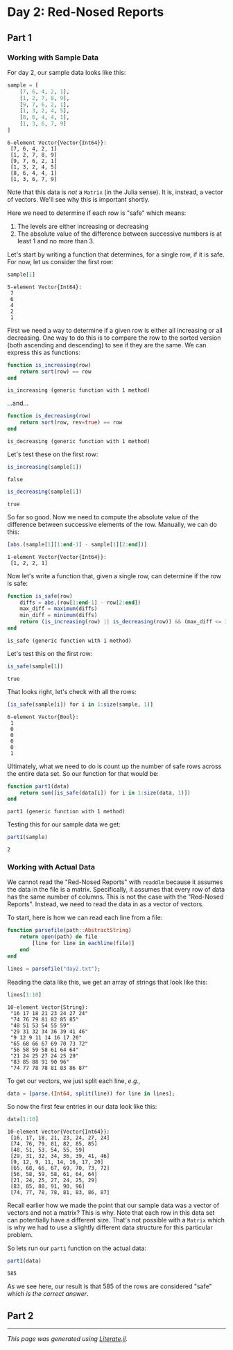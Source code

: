 # Day 2: Red-Nosed Reports

## Part 1

### Working with Sample Data

For day 2, our sample data looks like this:

````julia
sample = [
    [7, 6, 4, 2, 1],
    [1, 2, 7, 8, 9],
    [9, 7, 6, 2, 1],
    [1, 3, 2, 4, 5],
    [8, 6, 4, 4, 1],
    [1, 3, 6, 7, 9]
]
````

````
6-element Vector{Vector{Int64}}:
 [7, 6, 4, 2, 1]
 [1, 2, 7, 8, 9]
 [9, 7, 6, 2, 1]
 [1, 3, 2, 4, 5]
 [8, 6, 4, 4, 1]
 [1, 3, 6, 7, 9]
````

Note that this data is *not* a `Matrix` (in the Julia sense).  It is, instead,
a vector of vectors.  We'll see why this is important shortly.

Here we need to determine if each row is "safe" which means:

1. The levels are either increasing or decreasing
2. The absolute value of the difference between successive numbers is at least
   1 and no more than 3.

Let's start by writing a function that determines, for a single row, if it is
safe.  For now, let us consider the first row:

````julia
sample[1]
````

````
5-element Vector{Int64}:
 7
 6
 4
 2
 1
````

First we need a way to determine if a given row is either all increasing or
all decreasing.  One way to do this is to compare the row to the sorted
version (both ascending and descending) to see if they are the same.  We can
express this as functions:

````julia
function is_increasing(row)
    return sort(row) == row
end
````

````
is_increasing (generic function with 1 method)
````

...and...

````julia
function is_decreasing(row)
    return sort(row, rev=true) == row
end
````

````
is_decreasing (generic function with 1 method)
````

Let's test these on the first row:

````julia
is_increasing(sample[1])
````

````
false
````

````julia
is_decreasing(sample[1])
````

````
true
````

So far so good.  Now we need to compute the absolute value of the difference
between successive elements of the row.  Manually, we can do this:

````julia
[abs.(sample[1][1:end-1] - sample[1][2:end])]
````

````
1-element Vector{Vector{Int64}}:
 [1, 2, 2, 1]
````

Now let's write a function that, given a single row, can determine if the row
is safe:

````julia
function is_safe(row)
    diffs = abs.(row[1:end-1] - row[2:end])
    max_diff = maximum(diffs)
    min_diff = minimum(diffs)
    return (is_increasing(row) || is_decreasing(row)) && (max_diff <= 3) & (min_diff >= 1)
end
````

````
is_safe (generic function with 1 method)
````

Let's test this on the first row:

````julia
is_safe(sample[1])
````

````
true
````

That looks right, let's check with all the rows:

````julia
[is_safe(sample[i]) for i in 1:size(sample, 1)]
````

````
6-element Vector{Bool}:
 1
 0
 0
 0
 0
 1
````

Ultimately, what we need to do is count up the number of safe rows across the
entire data set.  So our function for that would be:

````julia
function part1(data)
    return sum([is_safe(data[i]) for i in 1:size(data, 1)])
end
````

````
part1 (generic function with 1 method)
````

Testing this for our sample data we get:

````julia
part1(sample)
````

````
2
````

### Working with Actual Data

We cannot read the "Red-Nosed Reports" with `readdlm` because it assumes the
data in the file is a matrix.  Specifically, it assumes that every row of data
has the same number of columns.  This is not the case with the "Red-Nosed
Reports".  Instead, we need to read the data in as a vector of vectors.

To start, here is how we can read each line from a file:

````julia
function parsefile(path::AbstractString)
    return open(path) do file
        [line for line in eachline(file)]
    end
end

lines = parsefile("day2.txt");
````

Reading the data like this, we get an array of strings
that look like this:

````julia
lines[1:10]
````

````
10-element Vector{String}:
 "16 17 18 21 23 24 27 24"
 "74 76 79 81 82 85 85"
 "48 51 53 54 55 59"
 "29 31 32 34 36 39 41 46"
 "9 12 9 11 14 16 17 20"
 "65 68 66 67 69 70 73 72"
 "56 58 59 58 61 64 64"
 "21 24 25 27 24 25 29"
 "83 85 88 91 90 96"
 "74 77 78 78 81 83 86 87"
````

To get our vectors, we just split each line, _e.g.,_

````julia
data = [parse.(Int64, split(line)) for line in lines];
````

So now the first few entries in our data look like this:

````julia
data[1:10]
````

````
10-element Vector{Vector{Int64}}:
 [16, 17, 18, 21, 23, 24, 27, 24]
 [74, 76, 79, 81, 82, 85, 85]
 [48, 51, 53, 54, 55, 59]
 [29, 31, 32, 34, 36, 39, 41, 46]
 [9, 12, 9, 11, 14, 16, 17, 20]
 [65, 68, 66, 67, 69, 70, 73, 72]
 [56, 58, 59, 58, 61, 64, 64]
 [21, 24, 25, 27, 24, 25, 29]
 [83, 85, 88, 91, 90, 96]
 [74, 77, 78, 78, 81, 83, 86, 87]
````

Recall earlier how we made the point that our sample data was a vector of
vectors and not a matrix?  This is why.  Note that each row in this data set
can potentially have a different size.  That's not possible with a `Matrix`
which is why we had to use a slightly different data structure for this
particular problem.

So lets run our `part1` function on the actual data:

````julia
part1(data)
````

````
585
````

As we see here, our result is that $585$ of the rows are considered "safe"
which *is the correct answer*.

## Part 2

---

*This page was generated using [Literate.jl](https://github.com/fredrikekre/Literate.jl).*

